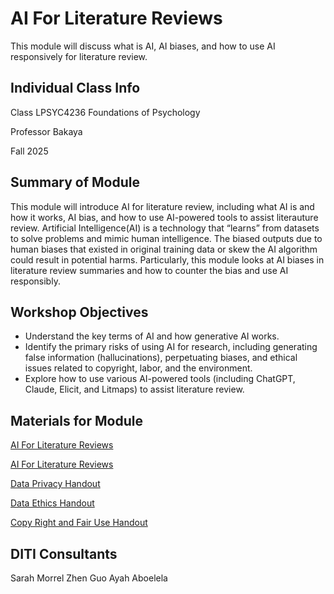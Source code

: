 <h1>AI For Literature Reviews</h1>

This module will discuss what is AI, AI biases, and how to use AI responsively for literature review.

<h2>Individual Class Info</h2>

Class LPSYC4236 Foundations of Psychology


Professor Bakaya

Fall 2025

<h2>Summary of Module</h2>

This module will introduce AI for literature review, including what AI is and how it works, AI bias, and how to use AI-powered tools to assist literauture review. Artificial Intelligence(AI) is a technology that “learns” from datasets to solve problems and mimic human intelligence. The biased outputs due to human biases that existed in original training data or skew the AI algorithm could result in potential harms. Particularly, this module looks at AI biases in literature review summaries and how to counter the bias and use AI responsibly.

<h2>Workshop Objectives</h2>

* Understand the key terms of AI and how generative AI works.  
* Identify the primary risks of using AI for research, including generating false information (hallucinations), perpetuating biases, and ethical issues related to copyright, labor, and the environment.  
* Explore how to use various AI-powered tools (including ChatGPT, Claude, Elicit, and Litmaps) to assist literature review.  


<h2>Materials for Module</h2>

[AI For Literature Reviews](https://github.com/NULabNortheastern/digitalassignmentshowcase/blob/main/data-ethics/fa25-bakaya-LPSYC4236-aiforlitrature/FA25-Bakaya-LPSYC52101-Nvivo.pdf)

[AI For Literature Reviews](https://docs.google.com/presentation/d/1CzHVo9EqKe4gC9fdbGWu68wLuTuirLf3N-ZnDTbXSPo/edit?usp=sharing)

[Data Privacy Handout](https://github.com/NULabNortheastern/digitalassignmentshowcase/blob/main/data-ethics/sp25-savit-mscr2505wmns2505-dataethics%2Bdatafeminism/Handout_%20Data%20Privacy.pdf)

[Data Ethics Handout](https://github.com/NULabNortheastern/digitalassignmentshowcase/blob/main/data-ethics/sp25-savit-mscr2505wmns2505-dataethics%2Bdatafeminism/Handout_%20Data%20Ethics.pdf)

[Copy Right and Fair Use Handout](https://github.com/NULabNortheastern/digitalassignmentshowcase/blob/main/data-ethics/sp25-savit-mscr2505wmns2505-dataethics%2Bdatafeminism/Handout_%20Copyright%20and%20Fair%20Use.pdf)

<h2>DITI Consultants</h2>

Sarah Morrel
Zhen Guo
Ayah Aboelela
